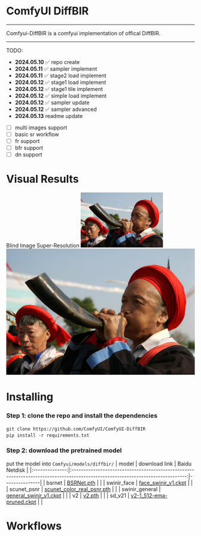 # ComfyUI DiffBIR
---

Comfyui-DiffBIR is a comfyui implementation of offical DiffBIR. 

---

TODO:
- **2024.05.10** ✅ repo create
- **2024.05.11** ✅ sampler implement
- **2024.05.11** ✅ stage2 load implement
- **2024.05.12** ✅ stage1 load implement
- **2024.05.12** ✅ stage1 tile implement
- **2024.05.12** ✅ simple load implement
- **2024.05.12** ✅ sampler update
- **2024.05.12** ✅ sampler advanced
- **2024.05.13** readme update
- [ ] multi images support
- [ ] basic sr workflow
- [ ] fr support
- [ ] bfr support
- [ ] dn support

# Visual Results
Blind Image Super-Resolution
![1_lq](./asset/bsr/1_lq.jpg) ![1_hq](./asset/bsr/1_hq.png)


# Installing
### Step 1: clone the repo and install the dependencies
`git clone https://github.com/ComfyUI/ComfyUI-DiffBIR`  
`pip install -r requirements.txt`

### Step 2: download the pretrained model
put the model into `Comfyui/models/diffbir/`
|      model     |                                                          download link                                                         | Baidu Netdisk |
|:--------------:|:------------------------------------------------------------------------------------------------------------------------------:|---------------|
|     bsrnet     | [BSRNet.pth](https://github.com/cszn/KAIR/releases/download/v1.0/BSRNet.pth)                                                   |               |
|   swinir_face  | [face_swinir_v1.ckpt](https://huggingface.co/lxq007/DiffBIR/resolve/main/face_swinir_v1.ckpt)                                  |               |
|   scunet_psnr  |          [scunet_color_real_psnr.pth](https://github.com/cszn/KAIR/releases/download/v1.0/scunet_color_real_psnr.pth)          |               |
| swinir_general | [general_swinir_v1.ckpt](https://huggingface.co/lxq007/DiffBIR/resolve/main/general_swinir_v1.ckpt)                            |               |
|       v2       | [v2.pth](https://huggingface.co/lxq007/DiffBIR-v2/resolve/main/v2.pth)                                                         |               |
|     sd_v21     | [v2-1_512-ema-pruned.ckpt](https://huggingface.co/stabilityai/stable-diffusion-2-1-base/resolve/main/v2-1_512-ema-pruned.ckpt) |               |


# Workflows